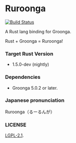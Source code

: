 Ruroonga
===
[![Build Status](https://travis-ci.org/cosmo0920/ruroonga.svg?branch=master)](https://travis-ci.org/cosmo0920/ruroonga)

A Rust lang binding for Groonga.

Rust + Groonga = Ruroonga!

### Target Rust Version

* 1.5.0-dev (nightly)

### Dependencies

* Groonga 5.0.2 or later.

### Japanese pronunciation

Ruroonga（るーるんが）

### LICENSE

[LGPL-2.1](LICENSE).
